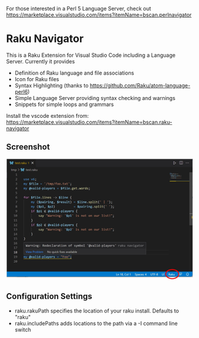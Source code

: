 For those interested in a Perl 5 Language Server, check out https://marketplace.visualstudio.com/items?itemName=bscan.perlnavigator

# Raku Navigator

This is a Raku Extension for Visual Studio Code including a Language Server. Currently it provides
- Definition of Raku language and file associations
- Icon for Raku files
- Syntax Highlighting (thanks to https://github.com/Raku/atom-language-perl6)
- Simple Language Server providing syntax checking and warnings
- Snippets for simple loops and grammars 

Install the vscode extension from: https://marketplace.visualstudio.com/items?itemName=bscan.raku-navigator 

## Screenshot

![Screenshot](https://raw.githubusercontent.com/bscan/RakuNavigator/master/images/RakuLang.png)


## Configuration Settings

- raku.rakuPath specifies the location of your raku install. Defaults to "raku"
- raku.includePaths adds locations to the path via a -I command line switch
